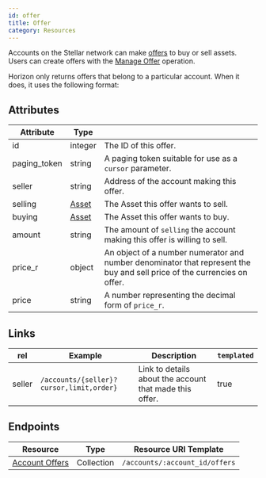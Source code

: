 ```yaml
---
id: offer
title: Offer
category: Resources
---
```


Accounts on the Stellar network can make [offers](http://stellar.org/developers/learn/concepts/exchange/) to buy or sell assets.  Users can create offers with the [Manage Offer](http://stellar.org/developers/learn/concepts/list-of-operations/) operation.

Horizon only returns offers that belong to a particular account.  When it does, it uses the following format:

## Attributes
| Attribute    | Type             |                                                                                                                        |
|--------------|------------------|------------------------------------------------------------------------------------------------------------------------|
| id           | integer           | The ID of this offer. |
| paging_token | string           | A paging token suitable for use as a `cursor` parameter.                                                                |
| seller      | string           | Address of the account making this offer.                                                    |
| selling     | [Asset](http://stellar.org/developers/learn/concepts/assets/)           | The Asset this offer wants to sell.                      |
| buying     | [Asset](http://stellar.org/developers/learn/concepts/assets/) | The Asset this offer wants to buy. |
| amount | string | The amount of `selling` the account making this offer is willing to sell.|
| price_r | object | An object of a number numerator and number denominator that represent the buy and sell price of the currencies on offer.|
| price| string | A number representing the decimal form of `price_r`.|

## Links
| rel          | Example                                                                                           | Description                                                | `templated` |
|--------------|---------------------------------------------------------------------------------------------------|------------------------------------------------------------|-------------|
| seller      | `/accounts/{seller}?cursor,limit,order}`      | Link to details about the account that made this offer. | true        |


## Endpoints

| Resource                 | Type       | Resource URI Template                |
|--------------------------|------------|--------------------------------------|
| [Account Offers](../offers_for_account.md)       | Collection | `/accounts/:account_id/offers`       |


